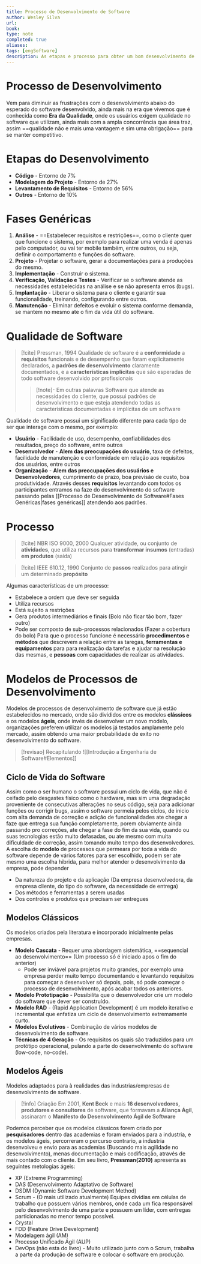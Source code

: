```yaml
---
title: Processo de Desenvolvimento de Software
author: Wesley Silva
url:
book:
type: note
completed: true
aliases:
tags: [engSoftware]
description: As etapas e processo para obter um bom desenvolvimento de software 
---
```

# Processo de Desenvolvimento
Vem para diminuir as frustrações com o desenvolvimento abaixo do esperado do software desenvolvido, ainda mais na era que vivemos que é conhecida como **Era da Qualidade**, onde os usuários exigem qualidade no software que utilizam, ainda mais com a ampla concorrência que área traz, assim ==qualidade não e mais uma vantagem e sim uma obrigação== para se manter competitivo.

# Etapas do Desenvolvimento
- **Código** - Entorno de 7%
- **Modelagem do Projeto** - Entorno de  27%
- **Levantamento de Requisitos** - Entorno de 56%
- **Outros** - Entorno de 10%

# Fases Genéricas
1. **Análise** - ==Estabelecer requisitos e restrições==, como o cliente quer que funcione o sistema, por exemplo para realizar uma venda é apenas pelo computador, ou vai ter mobile também, entre outros, ou seja, definir o comportamento e funções do software.
2. **Projeto** - Projetar o software, gerar a documentações para a produções do mesmo.
3. **Implementação** - Construir o sistema.
4. **Verificação, Validação e Testes** - Verificar se o software atende as necessidades estabelecidas na análise e se não apresenta erros (bugs).
5. **Implantação** - Liberar o sistema para o cliente e garantir sua funcionalidade, treinando, configurando entre outros.
6. **Manutenção** - Eliminar defeitos e evoluir o sistema conforme demanda, se mantem no mesmo ate o fim da vida útil do software.

# Qualidade de Software
>[!cite] Pressman, 1994
>Qualidade de software é a **conformidade** a **requisitos** funcionais e de desempenho que foram explicitamente declarados, a **padrões de desenvolvimento** claramente documentados, e a **características implícitas** que são esperadas de todo software desenvolvido por profissionais
>>[!note]- Em outras palavras
Software que atende as necessidades do cliente, que possui padrões de desenvolvimento e que esteja atendendo todas as características documentadas e implícitas de um software

Qualidade de software possui um significado diferente para cada tipo de ser que interage com o mesmo, por exemplo:
- **Usuário** - Facilidade de uso, desempenho, confiabilidades dos resultados, preço do software, entre outros
- **Desenvolvedor** - **Alem das preocupações do usuário**, taxa de defeitos, facilidade de manutenção e conformidade em relação aos requisitos dos usuários, entre outros
- **Organização** - **Alem das preocupações dos usuários e Desenvolvedores**, cumprimento de prazo, boa previsão de custo, boa produtividade.
Através desses **requisitos** levantando com todos os participantes entramos na faze do desenvolvimento do software passando pelas [[Processo de Desenvolvimento de Software#Fases Genéricas|fases genéricas]] atendendo aos padrões.

# Processo
>[!cite] NBR ISO 9000, 2000
>Qualquer atividade, ou conjunto de **atividades**, que utiliza recursos para **transformar insumos** (entradas) **em produtos** (saída)

>[!cite] IEEE 610.12, 1990
>Conjunto de **passos** realizados para atingir um determinado **propósito**

Algumas características de um processo:
- Estabelece a ordem que deve ser seguida
- Utiliza recursos
- Está sujeito a restrições
- Gera produtos intermediários e finais (Bolo não ficar tão bom, fazer outro)
- Pode ser composto de sub-processos relacionados (Fazer a cobertura do bolo)
Para que o processo funcione é necessário **procedimentos e métodos** que descrevem a relação entre as taregas, **ferramentas e equipamentos** para para realização da tarefas e ajudar na resolução das mesmas, e **pessoas** com capacidades de realizar as atividades.

# Modelos de Processos de Desenvolvimento
Modelos de processos de desenvolvimento de software que já estão estabelecidos no mercado, onde são divididos entre os modelos **clássicos** e os modelos **ágeis**, onde invés de desenvolver um novo modelo, organizações preferem utilizar os modelos já testados amplamente pelo mercado, assim obtendo uma maior probabilidade de exito no desenvolvimento do software.
>[!revisao] Recapitulando
![[Introdução a Engenharia de Software#Elementos]]

## Ciclo de Vida do Software
Assim como o ser humano o software possui um ciclo de vida, que não é ceifado pelo desgastes físico como o hardware, mas sim uma degradação proveniente de consecutivas alterações no seus código, seja para adicionar funções ou corrigir bugs, assim o software permeia pelos ciclos, de inicio com alta demanda de correção e adição de funcionalidades ate chegar a faze que entrega sua função completamente, porem obviamente ainda passando pro correções, ate chegar a fase do fim da sua vida, quando ou suas tecnologias estão muito defasadas, ou ate mesmo com muita dificuldade de correção, assim tomando muito tempo dos desenvolvedores.
A escolha do **modelo** de processos que permeara por toda a vida do software depende de vários fatores para ser escolhido, podem ser ate mesmo uma escolha hibrida, para melhor atender o desenvolvimento da empresa, pode depender
- Da natureza do projeto e da aplicação (Da empresa desenvolvedora, da empresa cliente, do tipo do software, da necessidade de entrega)
- Dos métodos e ferramentas a serem usadas
- Dos controles e produtos que precisam ser entregues

## Modelos Clássicos
Os modelos criados pela literatura e incorporado inicialmente pelas empresas.
- **Modelo Cascata** - Requer uma abordagem sistemática, ==sequencial ao desenvolvimento== (Um processo só é iniciado apos o fim do anterior)
	- Pode ser inviável para projetos muito grandes, por exemplo uma empresa perder muito tempo documentando e levantando requisitos para começar a desenvolver só depois, pois, só pode começar o processo de desenvolvimento, após acabar todos os anteriores.
- **Modelo Prototipação** - Possibilita que o desenvolvedor crie um modelo do software que dever ser construído.
- **Modelo RAD** - (Rapid Application Development) é um modelo iterativo e incremental que enfatiza um ciclo de desenvolvimento extremamente curto.
- **Modelos Evolutivos** - Combinação de vários modelos de desenvolvimento de software.
- **Técnicas de 4 Geração** - Os requisitos os quais são traduzidos para um protótipo operacional, pulando a parte do desenvolvimento do software (low-code, no-code).

## Modelos Ágeis
Modelos adaptados para à realidades das industrias/empresas de desenvolvimento de software.

>[!info] Criação
>Em 2001, **Kent Beck** e mais **16 desenvolvedores, produtores e consultores** de software, que formavam a **Aliança Ágil**, assinaram o **Manifesto do Desenvolvimento Ágil de Software**

Podemos perceber que os modelos clássicos forem criado por **pesquisadores** dentro das academias e foram enviados para a industria, e os modelos ágeis, percorreram o percurso contrario, a industria desenvolveu e envio para as academias (Buscando mais agilidade no desenvolvimento), menas documentação e mais codificação, através de mais contado com o cliente.
Em seu livro, **Pressman(2010)** apresenta as seguintes metologias ágeis:
- XP (Extreme Programming)
- DAS (Desenvolvimento Adaptativo de Software)
- DSDM (Dynamic Software Development Method)
- Scrum - (O mais utilizado atualmente) Equipes dividias em células de trabalho que possuem vários membros, onde cada um fica responsável pelo desenvolvimento de uma parte e possuem um líder, com entregas particionadas no menor tempo possível.
- Crystal
- FDD (Feature Drive Development)
- Modelagem ágil (AM)
- Processo Unificado Ágil (AUP)
- DevOps (não esta do livro) - Muito utilizado junto com o Scrum, trabalha a parte da produção de software e colocar o software em produção.